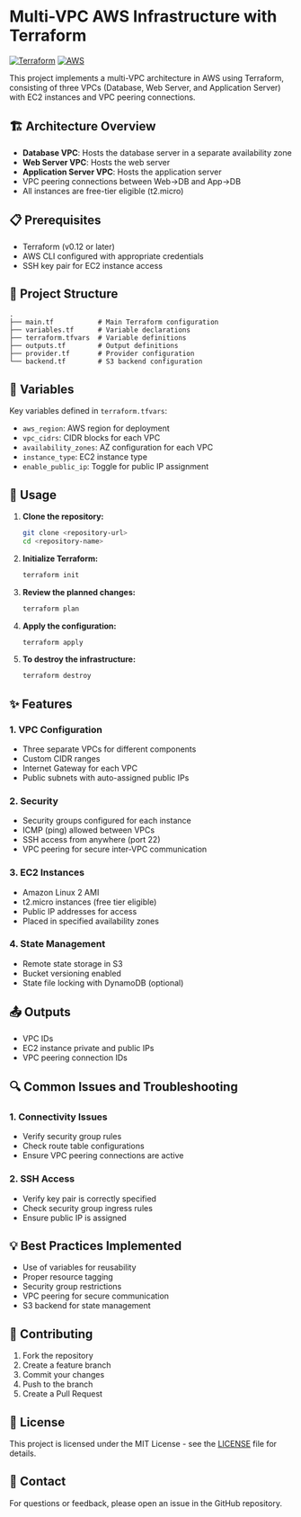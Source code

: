 # Multi-VPC AWS Infrastructure with Terraform

[![Terraform](https://img.shields.io/badge/terraform-%235835CC.svg?style=for-the-badge&logo=terraform&logoColor=white)](https://www.terraform.io/)
[![AWS](https://img.shields.io/badge/AWS-%23FF9900.svg?style=for-the-badge&logo=amazon-aws&logoColor=white)](https://aws.amazon.com/)

This project implements a multi-VPC architecture in AWS using Terraform, consisting of three VPCs (Database, Web Server, and Application Server) with EC2 instances and VPC peering connections.

## 🏗️ Architecture Overview

- **Database VPC**: Hosts the database server in a separate availability zone
- **Web Server VPC**: Hosts the web server
- **Application Server VPC**: Hosts the application server
- VPC peering connections between Web→DB and App→DB
- All instances are free-tier eligible (t2.micro)

## 📋 Prerequisites

- Terraform (v0.12 or later)
- AWS CLI configured with appropriate credentials
- SSH key pair for EC2 instance access

## 📁 Project Structure

```plaintext
.
├── main.tf           # Main Terraform configuration
├── variables.tf      # Variable declarations
├── terraform.tfvars  # Variable definitions
├── outputs.tf        # Output definitions
├── provider.tf       # Provider configuration
└── backend.tf        # S3 backend configuration
```

## 🔧 Variables

Key variables defined in `terraform.tfvars`:

- `aws_region`: AWS region for deployment
- `vpc_cidrs`: CIDR blocks for each VPC
- `availability_zones`: AZ configuration for each VPC
- `instance_type`: EC2 instance type
- `enable_public_ip`: Toggle for public IP assignment

## 🚀 Usage

1. **Clone the repository:**
   ```bash
   git clone <repository-url>
   cd <repository-name>
   ```

2. **Initialize Terraform:**
   ```bash
   terraform init
   ```

3. **Review the planned changes:**
   ```bash
   terraform plan
   ```

4. **Apply the configuration:**
   ```bash
   terraform apply
   ```

5. **To destroy the infrastructure:**
   ```bash
   terraform destroy
   ```

## ✨ Features

### 1. VPC Configuration
- Three separate VPCs for different components
- Custom CIDR ranges
- Internet Gateway for each VPC
- Public subnets with auto-assigned public IPs

### 2. Security
- Security groups configured for each instance
- ICMP (ping) allowed between VPCs
- SSH access from anywhere (port 22)
- VPC peering for secure inter-VPC communication

### 3. EC2 Instances
- Amazon Linux 2 AMI
- t2.micro instances (free tier eligible)
- Public IP addresses for access
- Placed in specified availability zones

### 4. State Management
- Remote state storage in S3
- Bucket versioning enabled
- State file locking with DynamoDB (optional)

## 📤 Outputs

- VPC IDs
- EC2 instance private and public IPs
- VPC peering connection IDs

## 🔍 Common Issues and Troubleshooting

### 1. Connectivity Issues
- Verify security group rules
- Check route table configurations
- Ensure VPC peering connections are active

### 2. SSH Access
- Verify key pair is correctly specified
- Check security group ingress rules
- Ensure public IP is assigned

## 💡 Best Practices Implemented

- Use of variables for reusability
- Proper resource tagging
- Security group restrictions
- VPC peering for secure communication
- S3 backend for state management

## 🤝 Contributing

1. Fork the repository
2. Create a feature branch
3. Commit your changes
4. Push to the branch
5. Create a Pull Request

## 📝 License

This project is licensed under the MIT License - see the [LICENSE](LICENSE) file for details.

## 📧 Contact

For questions or feedback, please open an issue in the GitHub repository.
